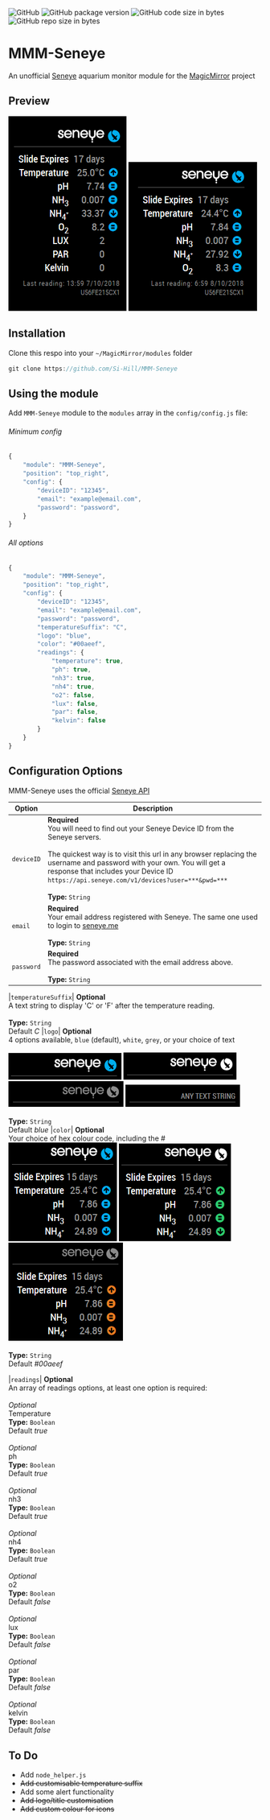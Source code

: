 ![GitHub](https://img.shields.io/github/license/Si-Hill/MMM-Seneye.svg?style=for-the-badge) ![GitHub package version](https://img.shields.io/github/package-json/v/Si-Hill/MMM-Seneye.svg?style=for-the-badge) ![GitHub code size in bytes](https://img.shields.io/github/languages/code-size/Si-Hill/MMM-Seneye.svg?style=for-the-badge) ![GitHub repo size in bytes](https://img.shields.io/github/repo-size/Si-Hill/MMM-Seneye.svg?style=for-the-badge)

# MMM-Seneye
An unofficial <a href="https://www.seneye.com/">Seneye</a> aquarium monitor module for the <a href="https://github.com/MichMich/MagicMirror">MagicMirror</a> project

## Preview
![](readme_images/Screenshot1.png) ![](readme_images/Screenshot2.png)

## Installation
Clone this respo into your `~/MagicMirror/modules` folder
````javascript
git clone https://github.com/Si-Hill/MMM-Seneye
````

## Using the module
Add `MMM-Seneye` module to the `modules` array in the `config/config.js` file:

###### Minimum config
````javascript
{
	"module": "MMM-Seneye",
	"position": "top_right",
	"config": {
		"deviceID": "12345",
		"email": "example@email.com",
		"password": "password",
	}
}
````

######  All options
````javascript
{
	"module": "MMM-Seneye",
	"position": "top_right",
	"config": {
		"deviceID": "12345",
		"email": "example@email.com",
		"password": "password",
		"temperatureSuffix": "C",
		"logo": "blue",
		"color": "#00aeef",
		"readings": {
			"temperature": true,
			"ph": true,
			"nh3": true,
			"nh4": true,
			"o2": false,
			"lux": false,
			"par": false,
			"kelvin": false
		}
	}
}
````

## Configuration Options
MMM-Seneye uses the official <a href='https://api.seneye.com/'>Seneye API</a>

|Option|Description
|------|-----------
|`deviceID`| **Required**<br />You will need to find out your Seneye Device ID from the Seneye servers.<br /><br />The quickest way is to visit this url in any browser replacing the username and password with your own.  You will get a response that includes your Device ID `https://api.seneye.com/v1/devices?user=***&pwd=***`<br /><br />**Type:** `String`
|`email`   | **Required**<br />Your email address registered with Seneye.  The same one used to login to <a href='http://seneye.me/'>seneye.me</a><br /><br />**Type:** `String`
|`password`| **Required**<br />The password associated with the email address above.<br /><br />**Type:** `String`

|`temperatureSuffix`| **Optional**<br />A text string to display 'C' or 'F' after the temperature reading.<br /><br />**Type:** `String`<br />Default *C*
|`logo`| **Optional**<br />4 options available, `blue` (default), `white`, `grey`, or your choice of text<br /><br />![](readme_images/LogoBlue.png) ![](readme_images/Logowhite.png) ![](readme_images/LogoGrey.png) ![](readme_images/LogoText.png)<br /><br />**Type:** `String`<br />Default *blue*
|`color`| **Optional**<br />Your choice of hex colour code, including the #<br />![](readme_images/blue.png) ![](readme_images/green.png) ![](readme_images/orange.png)<br /><br />**Type:** `String`<br />Default *#00aeef*


|`readings`| **Optional**<br />An array of readings options, at least one option is required:<br /><br />*Optional*<br />Temperature<br />**Type:** `Boolean`<br />Default *true*<br /><br />*Optional*<br />ph<br />**Type:** `Boolean`<br />Default *true*<br /><br />*Optional*<br />nh3<br />**Type:** `Boolean`<br />Default *true*<br /><br />*Optional*<br />nh4<br />**Type:** `Boolean`<br />Default *true*<br /><br />*Optional*<br />o2<br />**Type:** `Boolean`<br />Default *false*<br /><br />*Optional*<br />lux<br />**Type:** `Boolean`<br />Default *false*<br /><br />*Optional*<br />par<br />**Type:** `Boolean`<br />Default *false*<br /><br />*Optional*<br />kelvin<br />**Type:** `Boolean`<br />Default *false*

## To Do
* Add `node_helper.js`
* <s>Add customisable temperature suffix</s>
* Add some alert functionality
* <s>Add logo/title customisation</s>
* <s>Add custom colour for icons</s>